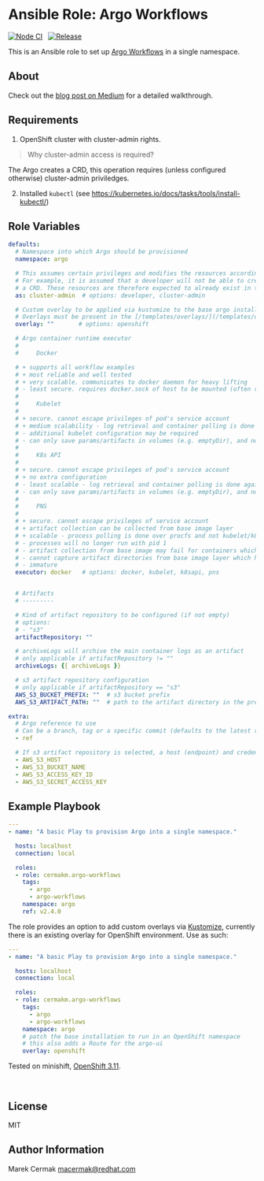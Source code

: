 Ansible Role: Argo Workflows
=============================

[![Node CI](https://github.com/cermakm/ansible-role-argo-workflows/workflows/CI/badge.svg)](https://github.com/cermakm/ansible-role-argo-workflows/actions) &nbsp;
[![Release](https://img.shields.io/github/v/tag/cermakm/ansible-role-argo-workflows.svg?sort=semver&label=Release)](https://github.com/CermakM/ansible-role-argo-workflows/releases/latest)


This is an Ansible role to set up [Argo Workflows](https://argoproj.github.io/argo/) in a single  namespace.

About
-----

Check out the [blog post on Medium](https://medium.com/@marekermk/provisioning-argo-on-openshift-with-ansible-and-kustomize-340a1fda8b50) for a detailed walkthrough.


Requirements
------------

1) OpenShift cluster with cluster-admin rights.

> Why cluster-admin access is required?

The Argo creates a CRD, this operation requires (unless configured otherwise) cluster-admin priviledges.

2) Installed `kubectl` (see https://kubernetes.io/docs/tasks/tools/install-kubectl/)


Role Variables
--------------

```yaml
defaults:
  # Namespace into which Argo should be provisioned
  namespace: argo

  # This assumes certain privileges and modifies the resources accordingly
  # For example, it is assumed that a developer will not be able to create
  # a CRD. These resources are therefore expected to already exist in the cluster.
  as: cluster-admin  # options: developer, cluster-admin

  # Custom overlay to be applied via kustomize to the base argo installation.
  # Overlays must be present in the [/templates/overlays/](/templates/overlays/) folder and must contain a valid `kustomization.yaml`
  overlay: ""       # options: openshift

  # Argo container runtime executor
  #
  #     Docker

  # + supports all workflow examples
  # + most reliable and well tested
  # + very scalable. communicates to docker daemon for heavy lifting
  # - least secure. requires docker.sock of host to be mounted (often rejected by OPA)
  # 
  #     Kubelet
  # 
  # + secure. cannot escape privileges of pod's service account
  # + medium scalability - log retrieval and container polling is done against kubelet
  # - additional kubelet configuration may be required
  # - can only save params/artifacts in volumes (e.g. emptyDir), and not the base image layer (e.g. /tmp)
  # 
  #     K8s API
  # 
  # + secure. cannot escape privileges of pod's service account
  # + no extra configuration
  # - least scalable - log retrieval and container polling is done against k8s API server
  # - can only save params/artifacts in volumes (e.g. emptyDir), and not the base image layer (e.g. /tmp)
  # 
  #     PNS
  # 
  # + secure. cannot escape privileges of service account
  # + artifact collection can be collected from base image layer
  # + scalable - process polling is done over procfs and not kubelet/k8s API
  # - processes will no longer run with pid 1
  # - artifact collection from base image may fail for containers which complete too fast
  # - cannot capture artifact directories from base image layer which has a volume mounted under it
  # - immature
  executor: docker   # options: docker, kubelet, k8sapi, pns


  # Artifacts
  # ---------

  # Kind of artifact repository to be configured (if not empty)
  # options:
  # - "s3"
  artifactRepository: ""

  # archiveLogs will archive the main container logs as an artifact
  # only applicable if artifactRepository != ""
  archiveLogs: {{ archiveLogs }}

  # s3 artifact repository configuration
  # only applicable if artifactRepository == "s3"
  AWS_S3_BUCKET_PREFIX: ""  # s3 bucket prefix
  AWS_S3_ARTIFACT_PATH: ""  # path to the artifact directory in the prefix
```

```yaml
extra:
  # Argo reference to use
  # Can be a branch, tag or a specific commit (defaults to the latest release)
  - ref 

  # If s3 artifact repository is selected, a host (endpoint) and credentials are  required
  - AWS_S3_HOST
  - AWS_S3_BUCKET_NAME
  - AWS_S3_ACCESS_KEY_ID
  - AWS_S3_SECRET_ACCESS_KEY
```

Example Playbook
----------------

```yaml
---
- name: "A basic Play to provision Argo into a single namespace."

  hosts: localhost
  connection: local

  roles:
  - role: cermakm.argo-workflows
    tags:
      - argo
      - argo-workflows
    namespace: argo
    ref: v2.4.0
```

The role provides an option to add custom overlays via [Kustomize](https://kustomize.io/), currently there is an existing overlay for OpenShift environment. Use as such:

```yaml
---
- name: "A basic Play to provision Argo into a single namespace."

  hosts: localhost
  connection: local

  roles:
  - role: cermakm.argo-workflows
    tags:
      - argo
      - argo-workflows
    namespace: argo
    # patch the base installation to run in an OpenShift namespace
    # this also adds a Route for the argo-ui
    overlay: openshift
```

Tested on minishift, [OpenShift 3.11](https://docs.openshift.com/container-platform/3.11/welcome/index.html). 

<br>

License
-------

MIT

Author Information
------------------

Marek Cermak <macermak@redhat.com>
